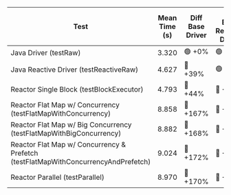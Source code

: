 | Test                                                                               | Mean Time (s) | Diff Base Driver | Diff Base Reactive Driver |
|------------------------------------------------------------------------------------|---------------|------------------|---------------------------|
| Java Driver (testRaw)                                                              | 3.320         | 🟢 +0%            | 🟢 -28%                    |
| Java Reactive Driver (testReactiveRaw)                                             | 4.627         | 🔴 +39%           | 🟢 +0%                     |
| Reactor Single Block (testBlockExecutor)                                           | 4.793         | 🔴 +44%           | 🔴 +4%                     |
| Reactor Flat Map w/ Concurrency (testFlatMapWithConcurrency)                       | 8.858         | 🔴 +167%          | 🔴 +91%                    |
| Reactor Flat Map w/ Big Concurrency (testFlatMapWithBigConcurrency)                | 8.882         | 🔴 +168%          | 🔴 +92%                    |
| Reactor Flat Map w/ Concurrency & Prefetch (testFlatMapWithConcurrencyAndPrefetch) | 9.024         | 🔴 +172%          | 🔴 +95%                    |
| Reactor Parallel (testParallel)                                                    | 8.970         | 🔴 +170%          | 🔴 +94%                    |
